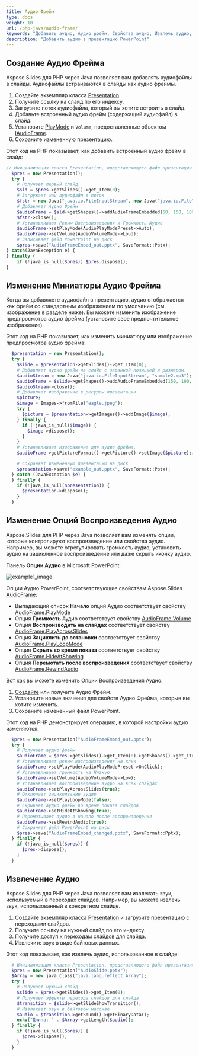```yaml
---
title: Аудио Фрейм
type: docs
weight: 10
url: /php-java/audio-frame/
keywords: "Добавить аудио, Аудио фрейм, Свойства аудио, Извлечь аудио, Java, Aspose.Slides для PHP через Java"
description: "Добавить аудио в презентацию PowerPoint"
---
```


## **Создание Аудио Фрейма**
Aspose.Slides для PHP через Java позволяет вам добавлять аудиофайлы в слайды. Аудиофайлы встраиваются в слайды как аудио фреймы.

1. Создайте экземпляр класса [Presentation](https://reference.aspose.com/slides/php-java/aspose.slides/Presentation).
2. Получите ссылку на слайд по его индексу.
3. Загрузите поток аудиофайла, который вы хотите встроить в слайд.
4. Добавьте встроенный аудио фрейм (содержащий аудиофайл) в слайд.
5. Установите [PlayMode](https://reference.aspose.com/slides/php-java/aspose.slides/AudioPlayModePreset) и `Volume`, предоставленные объектом [IAudioFrame](https://reference.aspose.com/slides/php-java/aspose.slides/IAudioFrame).
6. Сохраните измененную презентацию.

Этот код на PHP показывает, как добавить встроенный аудио фрейм в слайд:

```php
// Инициализация класса Presentation, представляющего файл презентации
  $pres = new Presentation();
  try {
    # Получает первый слайд
    $sld = $pres->getSlides()->get_Item(0);
    # Загружает wav аудиофайл в поток
    $fstr = new Java("java.io.FileInputStream", new Java("java.io.File", "audio.wav"));
    # Добавляет Аудио Фрейм
    $audioFrame = $sld->getShapes()->addAudioFrameEmbedded(50, 150, 100, 100, $fstr);
    $fstr->close();
    # Устанавливает Режим Воспроизведения и Громкость Аудио
    $audioFrame->setPlayMode(AudioPlayModePreset->Auto);
    $audioFrame->setVolume(AudioVolumeMode->Loud);
    # Записывает файл PowerPoint на диск
    $pres->save("AudioFrameEmbed_out.pptx", SaveFormat::Pptx);
} catch(JavaException e) {
} finally {
    if (!java_is_null($pres)) $pres.dispose();
}
```

## **Изменение Миниатюры Аудио Фрейма**

Когда вы добавляете аудиофайл в презентацию, аудио отображается как фрейм со стандартным изображением по умолчанию (см. изображение в разделе ниже). Вы можете изменить изображение предпросмотра аудио фрейма (установите свое предпочтительное изображение).

Этот код на PHP показывает, как изменить миниатюру или изображение предпросмотра аудио фрейма:

```php
  $presentation = new Presentation();
  try {
    $slide = $presentation->getSlides()->get_Item(0);
    # Добавляет аудио фрейм на слайд с заданной позицией и размером.
    $audioStream = new Java("java.io.FileInputStream", "sample2.mp3");
    $audioFrame = $slide->getShapes()->addAudioFrameEmbedded(150, 100, 50, 50, $audioStream);
    $audioStream->close();
    # Добавляет изображение в ресурсы презентации.
    $picture;
    $image = Images->fromFile("eagle.jpeg");
    try {
      $picture = $presentation->getImages()->addImage($image);
    } finally {
      if (!java_is_null($image)) {
        $image->dispose();
      }
    }
    # Устанавливает изображение для аудио фрейма.
    $audioFrame->getPictureFormat()->getPicture()->setImage($picture);// <-----

    # Сохраняет измененную презентацию на диск
    $presentation->save("example_out.pptx", SaveFormat::Pptx);
  } catch (JavaException $e) {
  } finally {
    if (!java_is_null($presentation)) {
      $presentation->dispose();
    }
  }
```

## **Изменение Опций Воспроизведения Аудио**

Aspose.Slides для PHP через Java позволяет вам изменять опции, которые контролируют воспроизведение или свойства аудио. Например, вы можете отрегулировать громкость аудио, установить аудио на зацикленное воспроизведение или даже скрыть иконку аудио.

Панель **Опции Аудио** в Microsoft PowerPoint:

![example1_image](audio_frame_0.png)

Опции Аудио PowerPoint, соответствующие свойствам Aspose.Slides [AudioFrame](https://reference.aspose.com/slides/php-java/aspose.slides/AudioFrame):
- Выпадающий список **Начало** опций Аудио соответствует свойству [AudioFrame.PlayMode](https://reference.aspose.com/slides/php-java/aspose.slides/AudioFrame#getPlayMode--) 
- Опция **Громкость** Аудио соответствует свойству [AudioFrame.Volume](https://reference.aspose.com/slides/php-java/aspose.slides/AudioFrame#getVolume--)
- Опция **Воспроизводить на слайдах** соответствует свойству [AudioFrame.PlayAcrossSlides](https://reference.aspose.com/slides/php-java/aspose.slides/AudioFrame#getPlayAcrossSlides--)
- Опция **Зациклить до остановки** соответствует свойству [AudioFrame.PlayLoopMode](https://reference.aspose.com/slides/php-java/aspose.slides/AudioFrame#getPlayLoopMode--)
- Опция **Скрыть во время показа** соответствует свойству [AudioFrame.HideAtShowing](https://reference.aspose.com/slides/php-java/aspose.slides/AudioFrame#getHideAtShowing--)
- Опция **Перемотать после воспроизведения** соответствует свойству [AudioFrame.RewindAudio](https://reference.aspose.com/slides/php-java/aspose.slides/AudioFrame#getRewindAudio--)

Вот как вы можете изменить Опции Воспроизведения Аудио:

1. [Создайте](#create-audio-frame) или получите Аудио Фрейм.
2. Установите новые значения для свойств Аудио Фрейма, которые вы хотите изменить.
3. Сохраните измененный файл PowerPoint.

Этот код на PHP демонстрирует операцию, в которой настройки аудио изменяются:

```php
  $pres = new Presentation("AudioFrameEmbed_out.pptx");
  try {
    # Получает аудио фрейм
    $audioFrame = $pres->getSlides()->get_Item(0)->getShapes()->get_Item(0);
    # Устанавливает режим воспроизведения на клик
    $audioFrame->setPlayMode(AudioPlayModePreset->OnClick);
    # Устанавливает громкость на Низкую
    $audioFrame->setVolume(AudioVolumeMode->Low);
    # Устанавливает воспроизведение аудио на всех слайдах
    $audioFrame->setPlayAcrossSlides(true);
    # Отключает зацикливание аудио
    $audioFrame->setPlayLoopMode(false);
    # Скрывает аудио фрейм во время показа слайдов
    $audioFrame->setHideAtShowing(true);
    # Перематывает аудио в начало после воспроизведения
    $audioFrame->setRewindAudio(true);
    # Сохраняет файл PowerPoint на диск
    $pres->save("AudioFrameEmbed_changed.pptx", SaveFormat::Pptx);
  } finally {
    if (!java_is_null($pres)) {
      $pres->dispose();
    }
  }
```

## **Извлечение Аудио**

Aspose.Slides для PHP через Java позволяет вам извлекать звук, используемый в переходах слайдов. Например, вы можете извлечь звук, использованный в конкретном слайде.

1. Создайте экземпляр класса [Presentation](https://reference.aspose.com/slides/php-java/aspose.slides/Presentation) и загрузите презентацию с переходами слайдов.
2. Получите ссылку на нужный слайд по его индексу.
3. Получите доступ к [переходам слайдов](https://reference.aspose.com/slides/php-java/aspose.slides/IBaseSlide#getSlideShowTransition--) для слайда.
4. Извлеките звук в виде байтовых данных.

Этот код показывает, как извлечь аудио, использованное в слайде:

```php
  # Инициализация класса Presentation, представляющего файл презентации
  $pres = new Presentation("AudioSlide.pptx");
  $Array = new java_class("java.lang.reflect.Array");
  try {
    # Получает нужный слайд
    $slide = $pres->getSlides()->get_Item(0);
    # Получает эффекты перехода слайдов для слайда
    $transition = $slide->getSlideShowTransition();
    # Извлекает звук в байтовом массиве
    $audio = $transition->getSound()->getBinaryData();
    echo("Длина: " . $Array->getLength($audio));
  } finally {
    if (!java_is_null($pres)) {
      $pres->dispose();
    }
  }
```